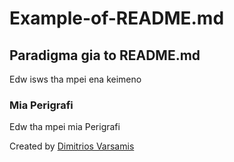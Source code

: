 # Example-of-README.md

## Paradigma gia to README.md
Edw isws tha mpei ena keimeno

### Mia Perigrafi
Edw tha mpei mia Perigrafi

Created by [Dimitrios Varsamis](https://www.youtube.com/)
